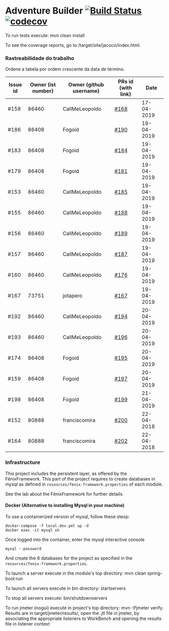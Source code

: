 # Adventure Builder [![Build Status](https://travis-ci.com/tecnico-softeng/es19al_04-project.svg?token=xDPBAaQ2epnFt9PRstYY&branch=develop)](https://travis-ci.com/tecnico-softeng/es19al_04-project)[![codecov](https://codecov.io/gh/tecnico-softeng/es19al_04-project/branch/develop/graph/badge.svg?token=kiZWzYgqEC)](https://codecov.io/gh/tecnico-softeng/es19al_04-project)


To run tests execute: mvn clean install

To see the coverage reports, go to <module name>/target/site/jacoco/index.html.

### Rastreabilidade do trabalho

Ordene a tabela por ordem crescente da data de término.

|   Issue id | Owner (ist number) | Owner (github username) | PRs id (with link)  |            Date    |  
| ---------- | -------------------| ----------------------- | ------------------- | ------------------ |
|    #158    | 86460              | CallMeLeopoldo          | [#168](https://github.com/tecnico-softeng/es19al_04-project/pull/168)                | 17-04-2019         |
|    #186    | 86408              | Fogoid                  | [#190](https://github.com/tecnico-softeng/es19al_04-project/pull/190)                | 19-04-2019         |
|    #183    | 86408              | Fogoid                  | [#184](https://github.com/tecnico-softeng/es19al_04-project/pull/184)                | 19-04-2019         |
|    #179    | 86408              | Fogoid                  | [#181](https://github.com/tecnico-softeng/es19al_04-project/pull/181)                | 19-04-2019         |
|    #153    | 86460              | CallMeLeopoldo          | [#185](https://github.com/tecnico-softeng/es19al_04-project/pull/185)              | 19-04-2019           |
|    #155    | 86460              | CallMeLeopoldo          | [#188](https://github.com/tecnico-softeng/es19al_04-project/pull/188)                | 19-04-2019         |
|    #156    | 86460              | CallMeLeopoldo          | [#189](https://github.com/tecnico-softeng/es19al_04-project/pull/189)                | 19-04-2019         |
|    #157    | 86460              | CallMeLeopoldo          | [#187](https://github.com/tecnico-softeng/es19al_04-project/pull/187)                | 19-04-2019         |
|    #160    | 86460              | CallMeLeopoldo          | [#176](https://github.com/tecnico-softeng/es19al_04-project/pull/176)                | 19-04-2019         |
|    #167    | 73751              | jotapero                | [#167](https://github.com/tecnico-softeng/es19al_04-project/issues/163)              | 19-04-2019         |
|    #192    | 86460              | CallMeLeopoldo          | [#194](https://github.com/tecnico-softeng/es19al_04-project/pull/194)                | 20-04-2019         |
|    #193    | 86460              | CallMeLeopoldo          | [#196](https://github.com/tecnico-softeng/es19al_04-project/pull/196)                | 20-04-2019         |
|    #174    | 86408              | Fogoid                  | [#195](https://github.com/tecnico-softeng/es19al_04-project/pull/195)                | 20-04-2019         |
|    #159    | 86408              | Fogoid                  | [#197](https://github.com/tecnico-softeng/es19al_04-project/pull/197)                | 20-04-2019         |
|    #198    | 86408              | Fogoid                  | [#199](https://github.com/tecnico-softeng/es19al_04-project/pull/199)                | 21-04-2019         |
|    #152    | 80888              | franciscomira           | [#200](https://github.com/tecnico-softeng/es19al_04-project/pull/200) | 22-04-2018
|    #164    | 80888              | franciscomira           | [#202](https://github.com/tecnico-softeng/es19al_04-project/pull/202) | 22-04-2018           


### Infrastructure

This project includes the persistent layer, as offered by the FénixFramework.
This part of the project requires to create databases in mysql as defined in `resources/fenix-framework.properties` of each module.

See the lab about the FénixFramework for further details.

#### Docker (Alternative to installing Mysql in your machine)

To use a containerized version of mysql, follow these stesp:

```
docker-compose -f local.dev.yml up -d
docker exec -it mysql sh
```

Once logged into the container, enter the mysql interactive console

```
mysql --password
```

And create the 6 databases for the project as specified in
the `resources/fenix-framework.properties`.

To launch a server execute in the module's top directory: mvn clean spring-boot:run

To launch all servers execute in bin directory: startservers

To stop all servers execute: bin/shutdownservers

To run jmeter (nogui) execute in project's top directory: mvn -Pjmeter verify. Results are in target/jmeter/results/, open the .jtl file in jmeter, by associating the appropriate listeners to WorkBench and opening the results file in listener context
